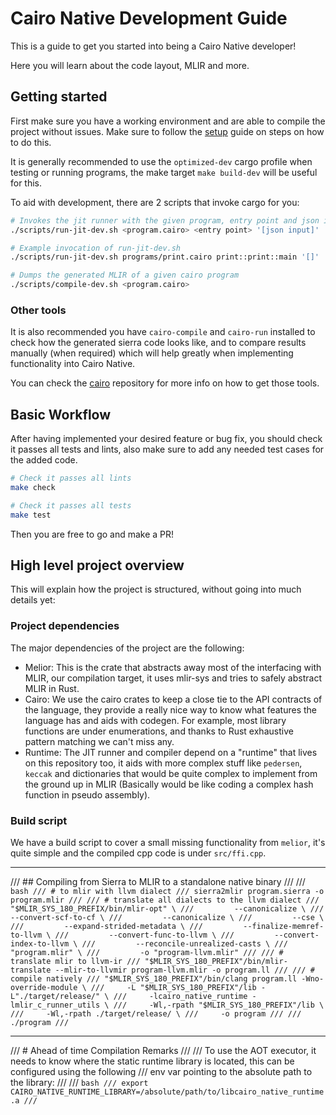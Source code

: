 # Cairo Native Development Guide
This is a guide to get you started into being a Cairo Native developer!

Here you will learn about the code layout, MLIR and more.

## Getting started
First make sure you have a working environment and are able to compile the project without issues. Make sure to follow the [setup](/README.md#setup) guide on steps on how to do this.

It is generally recommended to use the `optimized-dev` cargo profile when testing or running programs, the make target `make build-dev` will be useful for this.

To aid with development, there are 2 scripts that invoke cargo for you:

```bash
# Invokes the jit runner with the given program, entry point and json input.
./scripts/run-jit-dev.sh <program.cairo> <entry point> '[json input]'

# Example invocation of run-jit-dev.sh
./scripts/run-jit-dev.sh programs/print.cairo print::print::main '[]'

# Dumps the generated MLIR of a given cairo program
./scripts/compile-dev.sh <program.cairo>
```

### Other tools
It is also recommended you have `cairo-compile` and `cairo-run` installed to check how
the generated sierra code looks like, and to compare results manually (when required) which will help greatly when implementing functionality into Cairo Native.

You can check the [cairo](https://github.com/starkware-libs/cairo) repository for more info on how to get those tools.

## Basic Workflow
After having implemented your desired feature or bug fix, you should check it passes all tests and lints, also make sure to add any needed test cases for the added code.

```bash
# Check it passes all lints
make check

# Check it passes all tests
make test
```

Then you are free to go and make a PR!

## High level project overview
This will explain how the project is structured, without going into much details yet:

### Project dependencies
The major dependencies of the project are the following:
- Melior: This is the crate that abstracts away most of the interfacing with MLIR,
our compilation target, it uses mlir-sys and tries to safely abstract MLIR in Rust.
- Cairo: We use the cairo crates to keep a close tie to the API contracts of the language, they provide a really nice way to know what features the language has and aids with codegen. For example, most library functions are under enumerations, and thanks to Rust exhaustive pattern matching we can't miss any.
- Runtime: The JIT runner and compiler depend on a "runtime" that lives on this repository too, it aids with more complex stuff like `pedersen`, `keccak` and dictionaries that would be quite complex to implement from the ground up in MLIR (Basically would be like coding a complex hash function in pseudo assembly).

### Build script
We have a build script to cover a small missing functionality from `melior`, it's quite simple and the compiled cpp code is under `src/ffi.cpp`.

---
/// ## Compiling from Sierra to MLIR to a standalone native binary
///
/// ```bash
/// # to mlir with llvm dialect
/// sierra2mlir program.sierra -o program.mlir
///
/// # translate all dialects to the llvm dialect
/// "$MLIR_SYS_180_PREFIX/bin/mlir-opt" \
///         --canonicalize \
///         --convert-scf-to-cf \
///         --canonicalize \
///         --cse \
///         --expand-strided-metadata \
///         --finalize-memref-to-llvm \
///         --convert-func-to-llvm \
///         --convert-index-to-llvm \
///         --reconcile-unrealized-casts \
///         "program.mlir" \
///         -o "program-llvm.mlir"
///
/// # translate mlir to llvm-ir
/// "$MLIR_SYS_180_PREFIX"/bin/mlir-translate --mlir-to-llvmir program-llvm.mlir -o program.ll
///
/// # compile natively
/// "$MLIR_SYS_180_PREFIX"/bin/clang program.ll -Wno-override-module \
///     -L "$MLIR_SYS_180_PREFIX"/lib -L"./target/release/" \
///     -lcairo_native_runtime -lmlir_c_runner_utils \
///     -Wl,-rpath "$MLIR_SYS_180_PREFIX"/lib \
///     -Wl,-rpath ./target/release/ \
///     -o program
///
/// ./program
/// ```


---
/// # Ahead of time Compilation Remarks
///
/// To use the AOT executor, it needs to know where the static runtime library is located, this can be configured using the following
/// env var pointing to the absolute path to the library:
///
/// ```bash
/// export CAIRO_NATIVE_RUNTIME_LIBRARY=/absolute/path/to/libcairo_native_runtime.a
/// ```
